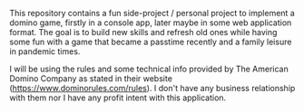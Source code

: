 This repository contains a fun side-project / personal project to implement a domino game, firstly in a console app, later maybe in some web application format. The goal is to build new skills and refresh old ones while having some fun with a game that became a passtime recently and a family leisure in pandemic times.

I will be using the rules and some technical info provided by The American Domino Company as stated in their website (https://www.dominorules.com/rules). I don't have any business relationship with them nor I have any profit intent with this application.